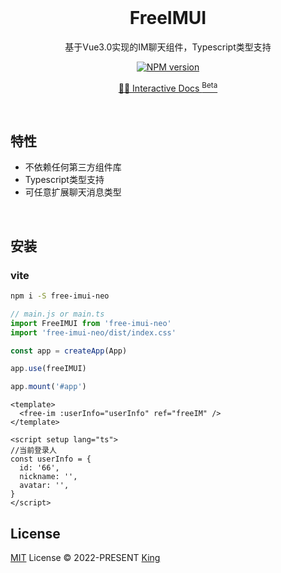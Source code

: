 <br>
<h1 align="center">FreeIMUI</h1>

<p align="center">基于Vue3.0实现的IM聊天组件，Typescript类型支持</p>

<p align="center">
  <a href="https://www.npmjs.com/package/free-imui">
    <img src="https://img.shields.io/badge/-v0.1.26-ff69b4" alt="NPM version" />
  </a>
</p>

<p align="center">
  <a href="https://moonholder.github.io/free-imui/">🧑‍💻 Interactive Docs <sup>Beta</sup></a>
</p>

<br>

## 特性

- 不依赖任何第三方组件库
- Typescript类型支持
- 可任意扩展聊天消息类型

<br>

## 安装

### vite

```bash
npm i -S free-imui-neo
```

```ts
// main.js or main.ts
import FreeIMUI from 'free-imui-neo'
import 'free-imui-neo/dist/index.css'

const app = createApp(App)

app.use(freeIMUI)

app.mount('#app')
```

```vue
<template>
  <free-im :userInfo="userInfo" ref="freeIM" />
</template>

<script setup lang="ts">
//当前登录人
const userInfo = {
  id: '66',
  nickname: '',
  avatar: '',
}
</script>
```

## License

[MIT](./LICENSE) License &copy; 2022-PRESENT [King](https://github.com/kinggq)
